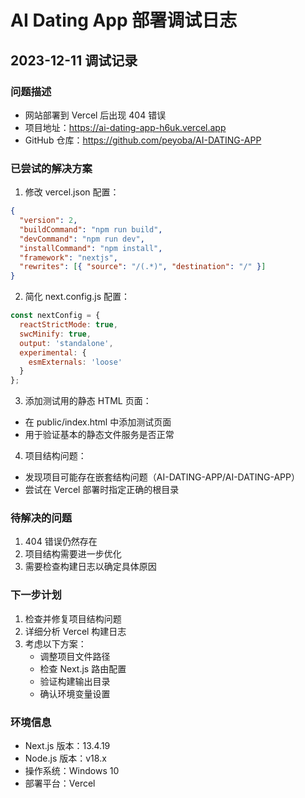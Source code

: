 # AI Dating App 部署调试日志

## 2023-12-11 调试记录

### 问题描述
- 网站部署到 Vercel 后出现 404 错误
- 项目地址：https://ai-dating-app-h6uk.vercel.app
- GitHub 仓库：https://github.com/peyoba/AI-DATING-APP

### 已尝试的解决方案

1. 修改 vercel.json 配置：
```json
{
  "version": 2,
  "buildCommand": "npm run build",
  "devCommand": "npm run dev",
  "installCommand": "npm install",
  "framework": "nextjs",
  "rewrites": [{ "source": "/(.*)", "destination": "/" }]
}
```

2. 简化 next.config.js 配置：
```javascript
const nextConfig = {
  reactStrictMode: true,
  swcMinify: true,
  output: 'standalone',
  experimental: {
    esmExternals: 'loose'
  }
};
```

3. 添加测试用的静态 HTML 页面：
- 在 public/index.html 中添加测试页面
- 用于验证基本的静态文件服务是否正常

4. 项目结构问题：
- 发现项目可能存在嵌套结构问题（AI-DATING-APP/AI-DATING-APP）
- 尝试在 Vercel 部署时指定正确的根目录

### 待解决的问题

1. 404 错误仍然存在
2. 项目结构需要进一步优化
3. 需要检查构建日志以确定具体原因

### 下一步计划

1. 检查并修复项目结构问题
2. 详细分析 Vercel 构建日志
3. 考虑以下方案：
   - 调整项目文件路径
   - 检查 Next.js 路由配置
   - 验证构建输出目录
   - 确认环境变量设置

### 环境信息
- Next.js 版本：13.4.19
- Node.js 版本：v18.x
- 操作系统：Windows 10
- 部署平台：Vercel 